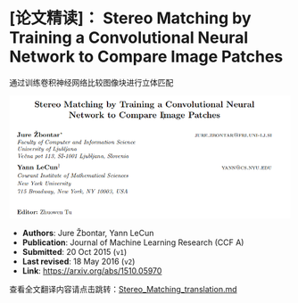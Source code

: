 # [论文精读]： Stereo Matching by Training a Convolutional Neural Network to Compare Image Patches

通过训练卷积神经网络比较图像块进行立体匹配

![image-20240705134219721](./img/image-20240705134219721.png)

* **Authors**: Jure Žbontar, Yann LeCun
* **Publication**: Journal of Machine Learning Research (CCF A)
* **Submitted**: 20 Oct 2015 (`v1`)
* **Last revised**: 18 May 2016 (`v2`)
* **Link**: https://arxiv.org/abs/1510.05970

查看全文翻译内容请点击跳转：[Stereo_Matching_translation.md](./Stereo_Matching_translation.md)



